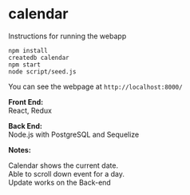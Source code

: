 # calendar
Instructions for running the webapp

```
npm install
createdb calendar
npm start
node script/seed.js
```
You can see the webpage at `http://localhost:8000/`

**Front End:**    
React, Redux 

**Back End:**    
Node.js with PostgreSQL and Sequelize 

**Notes:**  

  Calendar shows the current date.  
  Able to scroll down event for a day.  
  Update works on the Back-end  

